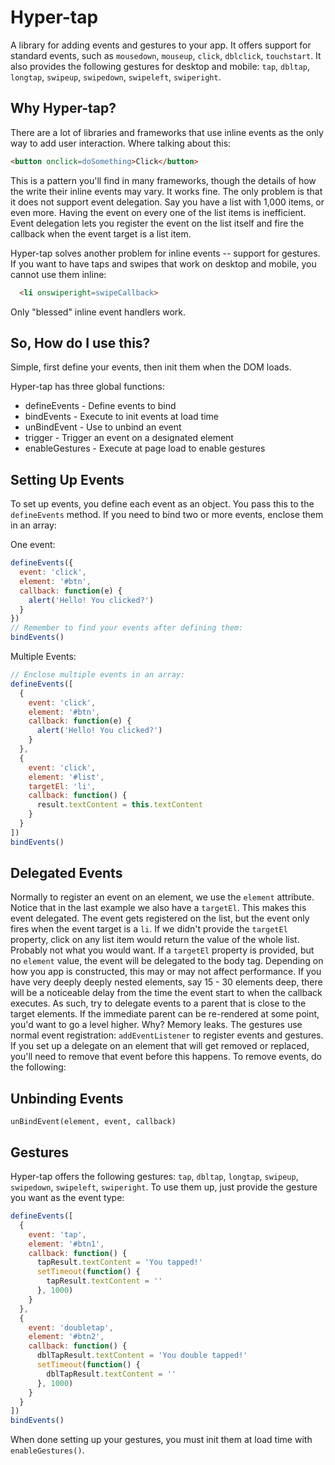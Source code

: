 Hyper-tap
=========

A library for adding events and gestures to your app. It offers support for standard events, such as `mousedown`, `mouseup`, `click`, `dblclick`, `touchstart`. It also provides the following gestures for desktop and mobile: `tap`, `dbltap`, `longtap`, `swipeup`, `swipedown`, `swipeleft`, `swiperight`.

Why Hyper-tap?
--------------

There are a lot of libraries and frameworks that use inline events as the only way to add user interaction. Where talking about this:

```html
<button onclick=doSomething>Click</button>
```

This is a pattern you'll find in many frameworks, though the details of how the write their inline events may vary. It works fine. The only problem is that it does not support event delegation. Say you have a list with 1,000 items, or even more. Having the event on every one of the list items is inefficient. Event delegation lets you register the event on the list itself and fire the callback when the event target is a list item.

Hyper-tap solves another problem for inline events -- support for gestures. If you want to have taps and swipes that work on desktop and mobile, you cannot use them inline:

```html
  <li onswiperight=swipeCallback>
```

Only "blessed" inline event handlers work.

So, How do I use this?
----------------------

Simple, first define your events, then init them when the DOM loads.

Hyper-tap has three global functions:

* defineEvents - Define events to bind
* bindEvents - Execute to init events at load time
* unBindEvent - Use to unbind an event
* trigger - Trigger an event on a designated element
* enableGestures - Execute at page load to enable gestures

Setting Up Events
-----------------

To set up events, you define each event as an object. You pass this to the `defineEvents` method. If you need to bind two or more events, enclose them in an array:

One event:

```js
defineEvents({
  event: 'click',
  element: '#btn',
  callback: function(e) {
    alert('Hello! You clicked?')
  }
})
// Remember to find your events after defining them:
bindEvents()
```

Multiple Events:

```js
// Enclose multiple events in an array:
defineEvents([
  {
    event: 'click',
    element: '#btn',
    callback: function(e) {
      alert('Hello! You clicked?')
    }
  },
  {
    event: 'click',
    element: '#list',
    targetEl: 'li',
    callback: function() {
      result.textContent = this.textContent
    }
  }
])
bindEvents()
```

Delegated Events
----------------
Normally to register an event on an element, we use the `element` attribute. Notice that in the last example we also have a `targetEl`. This makes this event delegated. The event gets registered on the list, but the event only fires when the event target is a `li`. If we didn't provide the `targetEl` property, click on any list item would return the value of the whole list. Probably not what you would want. If a `targetEl` property is provided, but no `element` value, the event will be delegated to the body tag. Depending on how you app is constructed, this may or may not affect performance. If you have very deeply deeply nested elements, say 15 - 30 elements deep, there will be a noticeable delay from the time the event start to when the callback executes. As such, try to delegate events to a parent that is close to the target elements. If the immediate parent can be re-rendered at some point, you'd want to go a level higher. Why? Memory leaks. The gestures use normal event registration: `addEventListener` to register events and gestures. If you set up a delegate on an element that will get removed or replaced, you'll need to remove that event before this happens. To remove events, do the following:


Unbinding Events
----------------

`unBindEvent(element, event, callback)`

Gestures
--------
Hyper-tap offers the following gestures: `tap`, `dbltap`, `longtap`, `swipeup`, `swipedown`, `swipeleft`, `swiperight`. To use them up, just provide the gesture you want as the event type:

```js
defineEvents([
  {
    event: 'tap',
    element: '#btn1',
    callback: function() {
      tapResult.textContent = 'You tapped!'
      setTimeout(function() {
        tapResult.textContent = ''
      }, 1000)
    }
  },
  {
    event: 'doubletap',
    element: '#btn2',
    callback: function() {
      dblTapResult.textContent = 'You double tapped!'
      setTimeout(function() {
        dblTapResult.textContent = ''
      }, 1000)
    }
  }
])
bindEvents()
```

When done setting up your gestures, you must init them at load time with `enableGestures()`.
